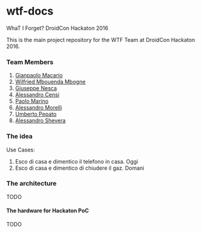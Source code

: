 # wtf-docs
WhaT I Forget? DroidCon Hackaton 2016

This is the main project repository for the WTF Team at DroidCon Hackaton 2016.

### Team Members

1. [Gianpaolo Macario](https://github.com/gmacario)
1. [Wilfried Mbouenda Mbogne](https://github.com/WillyShakes)
1. [Giuseppe Nesca](https://github.com/neskov7)
1. [Alessandro Censi](https://github.com/AleDroid93)
1. [Paolo Marino](https://github.com/dolcestilnuovo65)
1. [Alessandro Morelli](https://github.com/AlessandroMorelli96)
1. [Umberto Pepato](https://github.com/umbHo)
1. [Alessandro Shevera](https://github.com/AlessandroBDP)

### The idea

Use Cases:

1. Esco di casa e dimentico il telefono in casa. Oggi
2. Esco di casa e dimentico di chiudere il gaz. Domani



### The architecture

TODO

#### The hardware for Hackaton PoC

TODO

<!-- EOF -->
